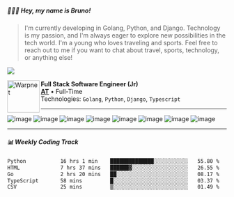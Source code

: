 ##### 👨🏽‍💻 Hey, my name is <strong>Bruno!</strong>

> I'm currently developing in Golang, Python, and Django. Technology is my passion, and I'm always eager to explore new possibilities in the tech world. I'm a young who loves traveling and sports. Feel free to reach out to me if you want to chat about travel, sports, technology, or anything else!


<a href="https://www.linkedin.com/in/brunoarrudadev" alt="LinkedIn"><img src="https://img.shields.io/static/v1?label=LinkedIn&message=@brunoarrudadev&color=0077B5&style=for-the-badge&logo=linkedin&logoColor=white"></a>

[<img align="left" height="74px" width="74px" alt="Warpnet" src="https://media.licdn.com/dms/image/C4D0BAQENS0fXRnU0OQ/company-logo_200_200/0/1679929005362?e=1699488000&v=beta&t=PMqQr3crPkcy57lbFToqwMJJz3NT0ZpMf7cZ-lN1XIg"/>](https://www.atgroup.com.br/)

**Full Stack Software Engineer (Jr)** \
[**AT**](https://www.atgroup.com.br/) • Full-Time \
Technologies: `Golang`, `Python`, `Django`, `Typescript`

<hr>

![image](https://img.shields.io/badge/Go-00ADD8?style=for-the-badge&logo=go&logoColor=white)
![image](https://img.shields.io/badge/Django-092E20?style=for-the-badge&logo=django&logoColor=white)
![image](https://img.shields.io/badge/Python-14354C?style=for-the-badge&logo=python&logoColor=white)
![image](https://img.shields.io/badge/TypeScript-007ACC?style=for-the-badge&logo=typescript&logoColor=white)
![image](https://img.shields.io/badge/C%23-239120?style=for-the-badge&logo=c-sharp&logoColor=white)
![image](https://img.shields.io/badge/Docker-2496ED?style=for-the-badge&logo=docker&logoColor=white)
![image](https://img.shields.io/badge/PostgreSQL-316192?style=for-the-badge&logo=postgresql&logoColor=white)
![image](https://img.shields.io/badge/MongoDB-4EA94B?style=for-the-badge&logo=mongodb&logoColor=white)

<hr>

##### 📊 Weekly Coding Track #####
<!--START_SECTION:waka-->

```txt
Python           16 hrs 1 min    ██████████████░░░░░░░░░░░   55.80 %
HTML             7 hrs 37 mins   ██████▓░░░░░░░░░░░░░░░░░░   26.55 %
Go               2 hrs 20 mins   ██░░░░░░░░░░░░░░░░░░░░░░░   08.17 %
TypeScript       58 mins         █░░░░░░░░░░░░░░░░░░░░░░░░   03.37 %
CSV              25 mins         ▒░░░░░░░░░░░░░░░░░░░░░░░░   01.49 %
```

<!--END_SECTION:waka-->
